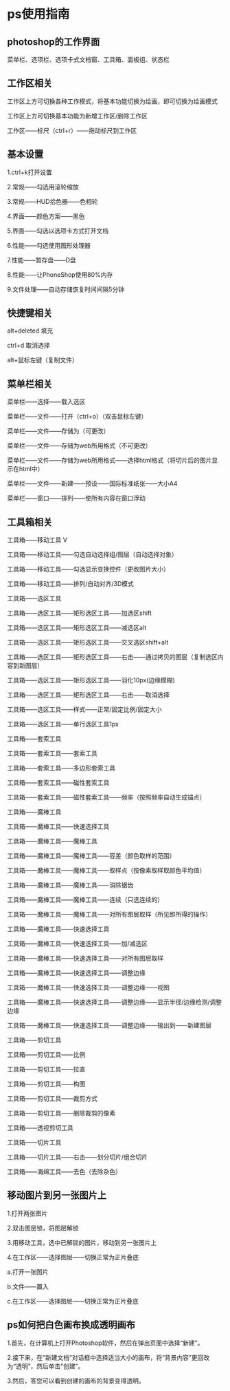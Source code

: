 # ps使用指南

## photoshop的工作界面
菜单栏、选项栏、选项卡式文档窗、工具箱、面板组、状态栏

## 工作区相关
工作区上方可切换各种工作模式，将基本功能切换为绘画，即可切换为绘画模式

工作区上方可切换基本功能为新增工作区/删除工作区

工作区——标尺（ctrl+r）——拖动标尺到工作区

## 基本设置
1.ctrl+k打开设置

2.常规——勾选用滚轮缩放

3.常规——HUD拾色器——色相轮

4.界面——颜色方案——黑色

5.界面——勾选以选项卡方式打开文档

6.性能——勾选使用图形处理器

7.性能——暂存盘——D盘

8.性能——让PhoneShop使用80%内存

9.文件处理——自动存储恢复时间间隔5分钟

## 快捷键相关
alt+deleted 填充

ctrl+d 取消选择

alt+鼠标左键（复制文件）

## 菜单栏相关
菜单栏——选择——载入选区

菜单栏——文件——打开（ctrl+o）（双击鼠标左键）

菜单栏——文件——存储为（可更改）

菜单栏——文件——存储为web所用格式（不可更改）

菜单栏——文件——存储为web所用格式——选择html格式（将切片后的图片显示在html中）

菜单栏——文件——新建——预设——国际标准纸张——大小A4

菜单栏——窗口——排列——使所有内容在窗口浮动

## 工具箱相关
工具箱——移动工具 V

工具箱——移动工具——勾选自动选择组/图层（自动选择对象）

工具箱——移动工具——勾选显示变换控件（更改图片大小）

工具箱——移动工具——排列/自动对齐/3D模式

工具箱——选区工具

工具箱——选区工具——矩形选区工具——加选区shift

工具箱——选区工具——矩形选区工具——减选区alt

工具箱——选区工具——矩形选区工具——交叉选区shift+alt

工具箱——选区工具——矩形选区工具——右击——通过拷贝的图层（复制选区内容到新图层）

工具箱——选区工具——矩形选区工具——羽化10px(边缘模糊)

工具箱——选区工具——矩形选区工具——右击——取消选择

工具箱——选区工具——样式——正常/固定比例/固定大小

工具箱——选区工具——单行选区工具1px

工具箱——套索工具

工具箱——套索工具——套索工具

工具箱——套索工具——多边形套索工具

工具箱——套索工具——磁性套索工具

工具箱——套索工具——磁性套索工具——频率（按照频率自动生成锚点）

工具箱——魔棒工具

工具箱——魔棒工具——快速选择工具

工具箱——魔棒工具——魔棒工具

工具箱——魔棒工具——魔棒工具——容差（颜色取样的范围）

工具箱——魔棒工具——魔棒工具——取样点（按像素取样取颜色平均值）

工具箱——魔棒工具——魔棒工具——消除锯齿

工具箱——魔棒工具——魔棒工具——连续（只选连续的）

工具箱——魔棒工具——魔棒工具——对所有图层取样（所见即所得的操作）

工具箱——魔棒工具——快速选择工具

工具箱——魔棒工具——快速选择工具——加/减选区

工具箱——魔棒工具——快速选择工具——对所有图层取样

工具箱——魔棒工具——快速选择工具——调整边缘

工具箱——魔棒工具——快速选择工具——调整边缘——视图

工具箱——魔棒工具——快速选择工具——调整边缘——显示半径/边缘检测/调整边缘

工具箱——魔棒工具——快速选择工具——调整边缘——输出到——新建图层

工具箱——剪切工具

工具箱——剪切工具——比例

工具箱——剪切工具——拉直

工具箱——剪切工具——构图

工具箱——剪切工具——裁剪方式

工具箱——剪切工具——删除裁剪的像素

工具箱——透视剪切工具

工具箱——切片工具

工具箱——切片工具——右击——划分切片/组合切片

工具箱——海绵工具——去色（去除杂色）
## 移动图片到另一张图片上
1.打开两张图片

2.双击图层锁，将图层解锁

3.用移动工具，选中已解锁的图片，移动到另一张图片上

4.在工作区——选择图层——切换正常为正片叠底

a.打开一张图片

b.文件——置入

c.在工作区——选择图层——切换正常为正片叠底

## ps如何把白色画布换成透明画布
1.首先，在计算机上打开Photoshop软件，然后在弹出页面中选择“新建”。

2.接下来，在“新建文档”对话框中选择适当大小的画布，将“背景内容”更回改为“透明”，然后单击“创建”。

3.然后，答您可以看到创建的画布的背景变得透明。